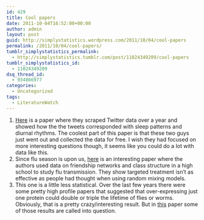 ```yaml
---
id: 429
title: Cool papers
date: 2011-10-04T16:52:00+00:00
author: admin
layout: post
guid: http://simplystatistics.wordpress.com/2011/10/04/cool-papers
permalink: /2011/10/04/cool-papers/
tumblr_simplystatistics_permalink:
  - http://simplystatistics.tumblr.com/post/11024349209/cool-papers
tumblr_simplystatistics_id:
  - 11024349209
dsq_thread_id:
  - 934866977
categories:
  - Uncategorized
tags:
  - LiteratureWatch
---
```

  1. <a href="http://www.sciencemag.org/content/333/6051/1878" target="_blank">Here</a> is a paper where they scraped Twitter data over a year and showed how the the tweets corresponded with sleep patterns and diurnal rhythms. The coolest part of this paper is that these two guys just went out and collected the data for free. I wish they had focused on more interesting questions though, it seems like you could do a lot with data like this. 
  2. Since flu season is upon us, <a href="http://arxiv.org/abs/1109.0262" target="_blank">here</a> is an interesting paper where the authors used data on friendship networks and class structure in a high school to study flu transmission. They show targeted treatment isn&#8217;t as effective as people had thought when using random mixing models. 
  3. This one is a little less statistical. Over the last few years there were some pretty high profile papers that suggested that over-expressing just one protein could double or triple the lifetime of flies or worms. Obviously, that is a pretty crazy/interesting result. But in <a href="http://www.nature.com/nature/journal/v477/n7365/full/nature10296.html" target="_blank">this</a> paper some of those results are called into question. 